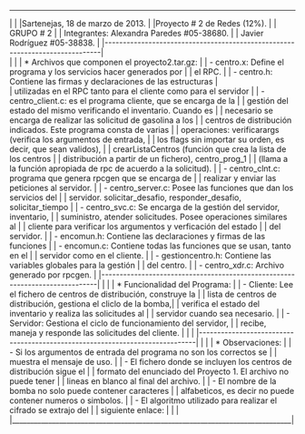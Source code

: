 ______________________________________________________________________________
|                                                                             |
|Sartenejas, 18 de marzo de 2013.  		                            	          |
|Proyecto # 2 de Redes (12%).						                                      |
|	GRUPO # 2										                                                |
|	Integrantes: 	Alexandra Paredes #05-38680.	                                |
|					Javier Rodríguez #05-38838.		                                      |
|-----------------------------------------------------------------------------|				
|													                                                    | 
|	* Archivos que componen el proyecto2.tar.gz:	                              |
|       - centro.x: Define el programa y los servicios hacer generados por    |
|            el RPC.	                                                        |
|		- centro.h: Contiene las firmas y declaraciones de las estructuras        |  
|           utilizadas en el RPC tanto para el cliente como para el servidor  |
|       - centro_client.c: es el programa cliente, que se encarga de la       |
|           gestión del estado del mismo verificando el inventario. Cuando es |
|           necesario se encarga de realizar las solicitud de gasolina a los  |
|           centros de distribución indicados. Este programa consta de varias |
|           operaciones: verificarargs (verifica los argumentos de entrada,   |
|           los flags sin importar su orden, es decir, que sean validos),     |
|           crearListaCentros (función que crea la lista de los centros       |
|           distribución a partir de un fichero), centro_prog_1               |
|           (llama a la función apropiada de rpc de acuerdo a la solicitud).  |
|       - centro_clnt.c: programa que genera rpcgen que se encarga de         |
|           realizar y enviar las peticiones al servidor.                     | 
|       - centro_server.c: Posee las funciones que dan los servicios del      |
|           servidor. solicitar_desafio, responder_desafio, solicitar_tiempo  |
|       - centro_svc.c: Se encarga de la gestión del servidor, inventario,    |
|           suministro, atender solicitudes. Posee operaciones similares al   |
|           cliente para verificar los argumentos y verficación del estado    |
|           del servidor.                                                     |
|       - encomun.h: Contiene las declaraciones y firmas de las funciones     |
|       - encomun.c: Contiene todas las funciones que se usan, tanto en el    |
|           servidor como en el cliente.                                      |
|       - gestioncentro.h: Contiene las variables globales para la gestión    |
|           del centro.                                                       |
|       - centro_xdr.c: Archivo generado por rpcgen.                          |
|-----------------------------------------------------------------------------|                                                                             |                                                                             |
|   * Funcionalidad del Programa:                                             |
|        - Cliente: Lee el fichero de centros de distribución, construye la   |
|            lista de centros de distribución, gestiona el cliclo de la bomba,|
|            verifica el estado del inventario y realiza las solicitudes al   |
|            servidor cuando sea necesario.                                   |
|        - Servidor: Gestiona el ciclo de funcionamiento del servidor,        |
|            recibe, maneja y responde las solicitudes del cliente.           |
|                                                                             |
|-----------------------------------------------------------------------------|                                                                            |                                                                             |
|   * Observaciones:                                                          | 
|        - Si los argumentos de entrada del programa no son los correctos se  |
|          muestra el mensaje de uso.                                         |
|        - El fichero donde se incluyen los centros de distribución sigue el  |
|          formato del enunciado del Proyecto 1. El archivo no puede tener    |
|          lineas en blanco al final del archivo.                             |
|        - El nombre de la bomba no solo puede contener caracteres            |
|          alfabeticos, es decir no puede contener numeros o simbolos.        |
|        - El algoritmo utilizado para realizar el cifrado se extrajo del     |
|          siguiente enlace:                                                  |
|                                                                             |
|_____________________________________________________________________________|
          
    

                    
